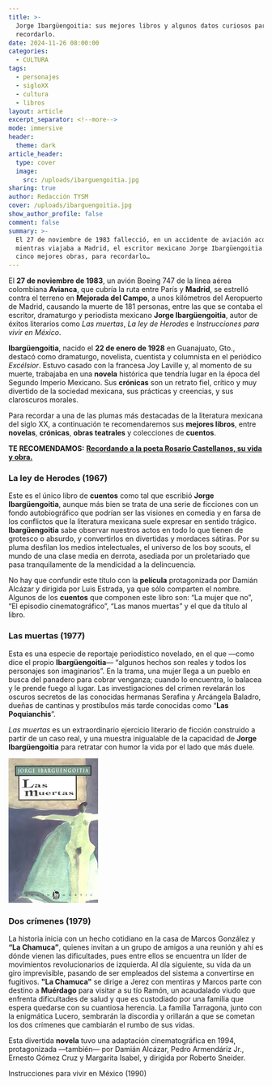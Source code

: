 ```yaml
---
title: >-
  Jorge Ibargüengoitia: sus mejores libros y algunos datos curiosos para
  recordarlo.
date: 2024-11-26 08:00:00
categories:
  - CULTURA
tags:
  - personajes
  - sigloXX
  - cultura
  - libros
layout: article
excerpt_separator: <!--more-->
mode: immersive
header:
  theme: dark
article_header:
  type: cover
  image:
    src: /uploads/ibarguengoitia.jpg
sharing: true
author: Redacción TYSM
cover: /uploads/ibarguengoitia.jpg
show_author_profile: false
comment: false
summary: >-
  El 27 de noviembre de 1983 fallecció, en un accidente de aviación acontecido
  mientras viajaba a Madrid, el escritor mexicano Jorge Ibargüengoitia. Aquí sus
  cinco mejores obras, para recordarlo…
---
```

El **27 de noviembre de 1983**, un avión Boeing 747 de la línea aérea colombiana **Avianca**, que cubría la ruta entre París y **Madrid**, se estrelló contra el terreno en **Mejorada del Campo**, a unos kilómetros del Aeropuerto de Madrid, causando la muerte de 181 personas, entre las que se contaba el escritor, dramaturgo y periodista mexicano **Jorge Ibargüengoitia**, autor de éxitos literarios como *Las muertas*, *La ley de Herodes* e *Instrucciones para vivir en México*.

**Ibargüengoitia**, nacido el **22 de enero de 1928** en Guanajuato, Gto., destacó como dramaturgo, novelista, cuentista y columnista en el periódico *Excélsior*. Estuvo casado con la francesa Joy Laville y, al momento de su muerte, trabajaba en una **novela** histórica que tendría lugar en la época del Segundo Imperio Mexicano. Sus **crónicas** son un retrato fiel, crítico y muy divertido de la sociedad mexicana, sus prácticas y creencias, y sus claroscuros morales.

Para recordar a una de las plumas más destacadas de la literatura mexicana del siglo XX, a continuación te recomendaremos sus **mejores libros**, entre **novelas**, **crónicas**, **obras teatrales** y colecciones de **cuentos**.

**TE RECOMENDAMOS:** [**Recordando a la poeta Rosario Castellanos, su vida y obra.**](https://blog.tonoysumariachi.com/cultura/2023/08/08/recordando-a-la-poeta-rosario-castellanos-su-vida-y-su-obra.html)

### La ley de Herodes (1967)

Este es el único libro de **cuentos** como tal que escribió **Jorge Ibargüengoitia**, aunque más bien se trata de una serie de ficciones con un fondo autobiográfico que podrían ser las visiones en comedia y en farsa de los conflictos que la literatura mexicana suele expresar en  sentido trágico. **Ibargüengoitia** sabe observar nuestros actos en todo lo que tienen de grotesco o absurdo, y convertirlos en divertidas y mordaces sátiras. Por su pluma desfilan los medios intelectuales, el universo de los boy scouts, el mundo de una clase media en derrota, asediada por un proletariado que pasa tranquilamente de la mendicidad a la delincuencia.

No hay que confundir este título con la **película** protagonizada por Damián Alcázar y dirigida por Luis Estrada, ya que sólo comparten el nombre. Algunos de los **cuentos** que componen este libro son: “La mujer que no”, “El episodio cinematográfico”, “Las manos muertas” y el que da título al libro.

### Las muertas (1977)

Esta es una especie de reportaje periodístico novelado, en el que —como dice el propio **Ibargüengoitia**— “algunos hechos son reales y todos los personajes son imaginarios”. En la trama, una mujer llega a un pueblo en busca del panadero para cobrar venganza; cuando lo encuentra, lo balacea y le prende fuego al lugar. Las investigaciones del crimen revelarán los oscuros secretos de las conocidas hermanas Serafina y Arcángela Baladro, dueñas de cantinas y prostíbulos más tarde conocidas como “**Las Poquianchis**”.

*Las muertas* es un extraordinario ejercicio literario de ficción construido a partir de un caso real, y una muestra inigualable de la capacidad de **Jorge Ibargüengoitia** para retratar con humor la vida por el lado que más duele.

![](/uploads/lasmuertas.jpeg)

### Dos crímenes (1979)

La historia inicia con un hecho cotidiano en la casa de Marcos González y **“La Chamuca”**, quienes invitan a un grupo de amigos a una reunión y ahí es dónde vienen las dificultades, pues entre ellos se encuentra un líder de movimientos revolucionarios de izquierda. Al día siguiente, su vida da un giro imprevisible, pasando de ser empleados del sistema a convertirse en fugitivos. **"La Chamuca"** se dirige a Jerez con mentiras y Marcos parte con destino a **Muérdago** para visitar a su tío Ramón,  un acaudalado  viudo que enfrenta dificultades de salud y que es custodiado por una familia que espera quedarse con su cuantiosa herencia. La familia Tarragona, junto con la enigmática Lucero, sembrarán la discordia y orillarán a que se cometan los dos crímenes que cambiarán el rumbo de sus vidas.

Esta divertida **novela** tuvo una adaptación cinematográfica en 1994, protagonizada —también— por Damián Alcázar, Pedro Armendáriz Jr., Ernesto Gómez Cruz y Margarita Isabel, y dirigida por Roberto Sneider.

Instrucciones para vivir en México (1990)